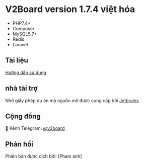 

# **V2Board version 1.7.4 việt hóa**

- PHP7.4+
- Composer
- MySQL5.7+
- Redis
- Laravel

## Tài liệu
[Hướng dẫn sử dụng](https://v2board.com)

## nhà tài trợ
Nhờ giấy phép dự án mã nguồn mở được cung cấp bởi [Jetbrains](https://www.jetbrains.com/)

## Cộng đồng
🔔 Kênh Telegram: [@v2board](https://t.me/v2board)  

## Phản hồi
Phiên bản được dịch bởi: [Pham anh]  
